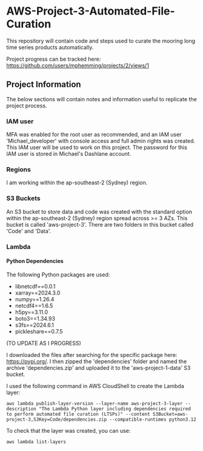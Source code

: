 # AWS-Project-3-Automated-File-Curation
This repository will contain code and steps used to curate the mooring long time series products automatically.

Project progress can be tracked here: [https://github.com/users/mphemming/projects/2/views/1 ](https://github.com/users/mphemming/projects/5)

## Project Information

The below sections will contain notes and information useful to replicate the project process.

### IAM user
MFA was enabled for the root user as recommended, and an IAM user 'Michael_developer' with console access and full admin rights was created. This IAM user will be used to work on this project. The password for this IAM user is stored in Michael's Dashlane account.

### Regions
I am working within the ap-southeast-2 (Sydney) region.

### S3 Buckets

An S3 bucket to store data and code was created with the standard option within the ap-southeast-2 (Sydney) region spread across >= 3 AZs. This bucket is called 'aws-project-3'. There are two folders in this bucket called 'Code' and 'Data'.

### Lambda

#### Python Dependencies

The following Python packages are used:

* libnetcdf==0.0.1
* xarray==2024.3.0
* numpy==1.26.4
* netcdf4==1.6.5
* h5py==3.11.0
* boto3==1.34.93
* s3fs==2024.6.1
* pickleshare==0.7.5

(TO UPDATE AS I PROGRESS)

I downloaded the files after searching for the specific package here: https://pypi.org/. 
I then zipped the 'dependencies' folder and named the archive 'dependencies.zip' and uploaded it to the 'aws-project-1-data' S3 bucket.

I used the following command in AWS CloudShell to create the Lambda layer:

```
aws lambda publish-layer-version --layer-name aws-project-3-layer --description "The Lambda Python layer including dependencies required to perform automated file curation (LTSPs)" --content S3Bucket=aws-project-3,S3Key=Code/dependencies.zip --compatible-runtimes python3.12
```

To check that the layer was created, you can use:
```
aws lambda list-layers
```

